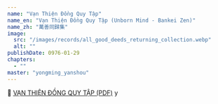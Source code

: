 ```yaml
---
name: "Vạn Thiện Đồng Quy Tập"
name_en: "Vạn Thiện Đồng Quy Tập (Unborn Mind - Bankei Zen)"
name_zh: "萬善同歸集"
image:
  src: "/images/records/all_good_deeds_returning_collection.webp"
  alt: ""
publishDate: 0976-01-29
chapters:
  - ""  
master: "yongming_yanshou"
---
```


📖 <a href="https://hoavouu.com/images/file/_x5aNWAx0QgQAGtw/vanthiendongquy.pdf" target="_blank">VẠN THIỆN ĐỒNG QUY TẬP (PDF)</a>
y
